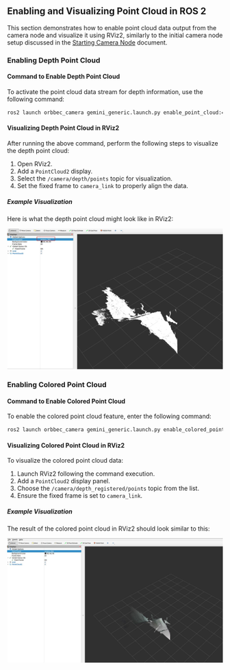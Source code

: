 ## Enabling and Visualizing Point Cloud in ROS 2

This section demonstrates how to enable point cloud data output from the camera node and visualize it using RViz2, similarly to the initial camera node setup discussed in the [Starting Camera Node](./start_camera_node.MD) document.

### Enabling Depth Point Cloud

#### Command to Enable Depth Point Cloud

To activate the point cloud data stream for depth information, use the following command:

```bash
ros2 launch orbbec_camera gemini_generic.launch.py enable_point_cloud:=true
```

#### Visualizing Depth Point Cloud in RViz2

After running the above command, perform the following steps to visualize the depth point cloud:

1. Open RViz2.
2. Add a `PointCloud2` display.
3. Select the `/camera/depth/points` topic for visualization.
4. Set the fixed frame to `camera_link` to properly align the data.

##### Example Visualization

Here is what the depth point cloud might look like in RViz2:

![Depth Point Cloud Visualization](./images/image5.jpg)

### Enabling Colored Point Cloud

#### Command to Enable Colored Point Cloud

To enable the colored point cloud feature, enter the following command:

```bash
ros2 launch orbbec_camera gemini_generic.launch.py enable_colored_point_cloud:=true
```

#### Visualizing Colored Point Cloud in RViz2

To visualize the colored point cloud data:

1. Launch RViz2 following the command execution.
2. Add a `PointCloud2` display panel.
3. Choose the `/camera/depth_registered/points` topic from the list.
4. Ensure the fixed frame is set to `camera_link`.

##### Example Visualization

The result of the colored point cloud in RViz2 should look similar to this:

![Colored Point Cloud Visualization](./images/image6.jpg)
